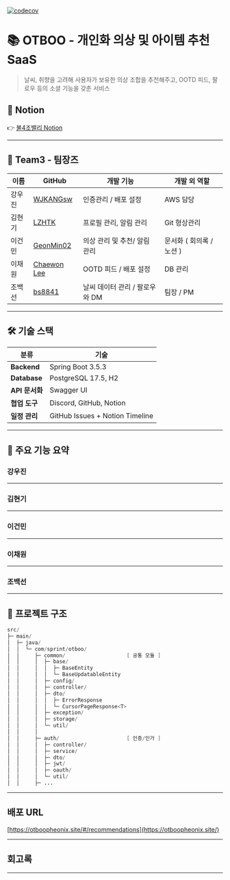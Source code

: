 [![codecov](https://codecov.io/gh/SB03-otboo-4/sb03-otboo-boolsajo/branch/dev/graph/badge.svg)](https://codecov.io/gh/SB03-otboo-4/sb03-otboo-boolsajo?branch=dev)


# 📚 OTBOO - **개인화 의상 및 아이템 추천 SaaS**

> 날씨, 취향을 고려해 사용자가 보유한 의상 조합을 추천해주고, 
OOTD 피드, 팔로우 등의 소셜 기능을 갖춘 서비스


## 🔗 Notion

👉 [불4조밸리 Notion](https://www.notion.so/4-207649136c118078aae4d8edb6e58153?pvs=21)

---

## 👥 Team3 - 팀장즈

| 이름 | GitHub | 개발 기능 | 개발 외 역할 |
| --- | --- | --- | --- |
| 강우진 | [WJKANGsw](https://github.com/SB03-otboo-4/sb03-otboo-boolsajo) | 인증관리 / 배포 설정 | AWS 담당 |
| 김현기 | [LZHTK](https://github.com/LZHTK) | 프로필 관리, 알림 관리 | Git 형상관리 |
| 이건민 | [GeonMin02](https://github.com/GeonMin02) | 의상 관리 및 추천/ 알림 관리 | 문서화 ( 회의록 / 노션 ) |
| 이채원 | [Chaewon Lee](https://github.com/Chaewon3Lee) | OOTD 피드 / 배포 설정 | DB 관리 |
| 조백선 | [bs8841](https://github.com/bs8841) | 날씨 데이터 관리 / 팔로우와 DM | 팀장 / PM |

---

## 🛠 기술 스택

| 분류 | 기술 |
| --- | --- |
| **Backend** | Spring Boot 3.5.3 |
| **Database** | PostgreSQL 17.5, H2 |
| **API 문서화** | Swagger UI |
| **협업 도구** | Discord, GitHub, Notion |
| **일정 관리** | GitHub Issues + Notion Timeline |

---

## 📌 주요 기능 요약

### 강우진

---

### 김현기

---

### 이건민

---

### 이채원

---

### 조백선

---

## 📁 프로젝트 구조

```java
src/
├─ main/
│  ├─ java/
│  │  └─ com/sprint/otboo/
│  │     ├─ common/                    [ 공통 모듈 ]
│  │     │  ├─ base/
│  │     │  │  ├─ BaseEntity
│  │     │  │  └─ BaseUpdatableEntity
│  │     │  ├─ config/
│  │     │  ├─ controller/
│  │     │  ├─ dto/
│  │     │  │  ├─ ErrorResponse
│  │     │  │  └─ CursorPageResponse<T>
│  │     │  ├─ exception/
│  │     │  ├─ storage/
│  │     │  └─ util/
│  │     │
│  │     ├─ auth/                      [ 인증/인가 ]
│  │     │  ├─ controller/
│  │     │  ├─ service/
│  │     │  ├─ dto/
│  │     │  ├─ jwt/
│  │     │  ├─ oauth/
│  │     │  └─ util/
│  │     ├─ ...

```

---

## 배포 URL

[https://otboopheonix.site/#/recommendations](https://otboopheonix.site/)

---

## 회고록

---
